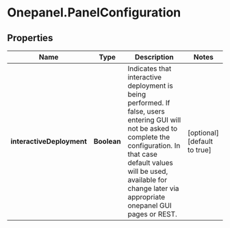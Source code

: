 # Onepanel.PanelConfiguration

## Properties
Name | Type | Description | Notes
------------ | ------------- | ------------- | -------------
**interactiveDeployment** | **Boolean** | Indicates that interactive deployment is being performed. If false, users entering GUI will not be asked to complete the configuration. In that case default values will be used, available for change later via appropriate onepanel GUI pages or REST.  | [optional] [default to true]


